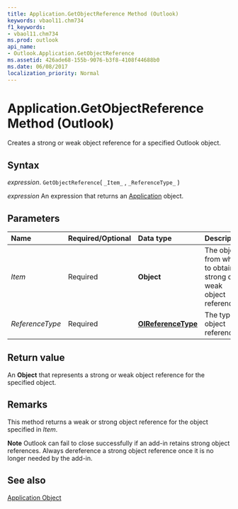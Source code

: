 ```yaml
---
title: Application.GetObjectReference Method (Outlook)
keywords: vbaol11.chm734
f1_keywords:
- vbaol11.chm734
ms.prod: outlook
api_name:
- Outlook.Application.GetObjectReference
ms.assetid: 426ade68-155b-9076-b3f8-4108f44688b0
ms.date: 06/08/2017
localization_priority: Normal
---
```



# Application.GetObjectReference Method (Outlook)

Creates a strong or weak object reference for a specified Outlook object.


## Syntax

_expression_. `GetObjectReference`( `_Item_` , `_ReferenceType_` )

 _expression_ An expression that returns an [Application](./Outlook.Application.md) object.


## Parameters



|Name|Required/Optional|Data type|Description|
|:-----|:-----|:-----|:-----|
| _Item_|Required| **Object**|The object from which to obtain a strong or weak object reference.|
| _ReferenceType_|Required| **[OlReferenceType](Outlook.OlReferenceType.md)**|The type of object reference.|

## Return value

An  **Object** that represents a strong or weak object reference for the specified object.


## Remarks

This method returns a weak or strong object reference for the object specified in  _Item_.


 **Note**  Outlook can fail to close successfully if an add-in retains strong object references. Always dereference a strong object reference once it is no longer needed by the add-in.


## See also


[Application Object](Outlook.Application.md)

